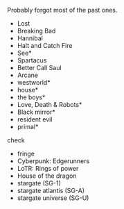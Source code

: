 Probably forgot most of the past ones. 


- Lost
- Breaking Bad
- Hannibal
- Halt and Catch Fire
- See*
- Spartacus
- Better Call Saul
- Arcane
- westworld*
- house*
- the boys*
- Love, Death & Robots*
- Black mirror*
- resident evil
- primal*

check

- fringe
- Cyberpunk: Edgerunners
- LoTR: Rings of power
- House of the dragon
- stargate (SG-1)
- stargate atlantis (SG-A)
- stargate universe (SG-U)
